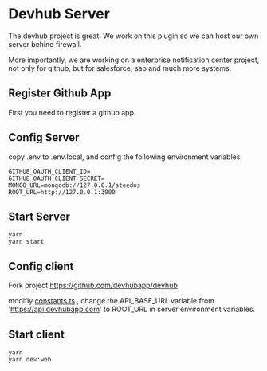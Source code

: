 # Devhub Server

The devhub project is great! We work on this plugin so we can host our own server behind firewall.

More importantly, we are working on a enterprise notification center project, not only for github, but for salesforce, sap and much more systems.

## Register Github App

First you need to register a github app.

## Config Server

copy .env to .env.local, and config the following environment variables.

```shell
GITHUB_OAUTH_CLIENT_ID=
GITHUB_OAUTH_CLIENT_SECRET=
MONGO_URL=mongodb://127.0.0.1/steedos
ROOT_URL=http://127.0.0.1:3900
```

## Start Server

```shell
yarn
yarn start
```

## Config client

Fork project https://github.com/devhubapp/devhub

modifiy [constants.ts](https://github.com/devhubapp/devhub/blob/master/packages/core/src/utils/constants.ts) , change the API_BASE_URL variable from 'https://api.devhubapp.com' to ROOT_URL in server environment variables.

## Start client

```shell
yarn
yarn dev:web
```
